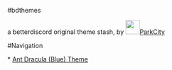 #bdthemes
<p>
a betterdiscord original theme stash, by <img src="https://avatars1.githubusercontent.com/u/27534810?s=88&v=4" width="32px" height="32px"><a href="https://github.com/parkcitymedia/"style="radius:5;">ParkCity</a>
</p>
#Navigation
<p>
* <a href="https://github.com/parkcitymedia/bdthemes/tree/master/Dracula">Ant Dracula (Blue) Theme</a>
</p>
